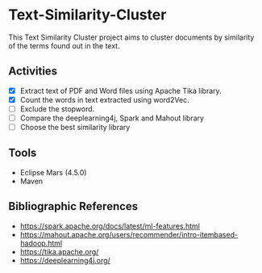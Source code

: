 # Text-Similarity-Cluster

This Text Similarity Cluster project aims to cluster documents by similarity of the terms found out in the text.

## Activities
- [X] Extract text of PDF and Word files using Apache Tika library.
- [X] Count the words in text extracted using word2Vec.
- [ ] Exclude the stopword.
- [ ] Compare the deeplearning4j, Spark and Mahout library
- [ ] Choose the best similarity library

## Tools
- Eclipse Mars (4.5.0)
- Maven

## Bibliographic References

- https://spark.apache.org/docs/latest/ml-features.html
- https://mahout.apache.org/users/recommender/intro-itembased-hadoop.html
- https://tika.apache.org/
- https://deeplearning4j.org/
